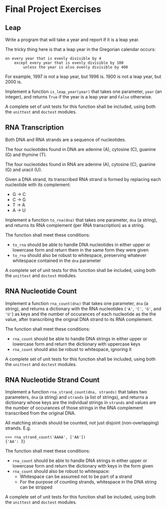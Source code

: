 # Final Project Exercises
## Leap
Write a program that will take a year and report if it is a leap year.

The tricky thing here is that a leap year in the Gregorian calendar occurs:

```
on every year that is evenly divisible by 4
    except every year that is evenly divisible by 100
        unless the year is also evenly divisible by 400
```
  
    
For example, 1997 is not a leap year, but 1996 is. 1900 is not a leap
year, but 2000 is.

Implement a function `is_leap_year(year)` that takes one parameter,
`year` (an integer), and returns `True` if the year is a leap year and
`False` otherwise.

A complete set of unit tests for this function shall be included,
using both the `unittest` and `doctest` modules.

## RNA Transcription

Both DNA and RNA strands are a sequence of nucleotides.

The four nucleotides found in DNA are adenine (A), cytosine (C),
guanine (G) and thymine (T).

The four nucleotides found in RNA are adenine (A), cytosine (C),
guanine (G) and uracil (U).

Given a DNA strand, its transcribed RNA strand is formed by replacing
each nucleotide with its complement:

- G -> C
- C -> G
- T -> A
- A -> U

Implement a function `to_rna(dna)` that takes one parameter, `dna` (a
string), and returns its RNA complement (per RNA transcription) as a
string.

The function shall meet these conditions:

- `to_rna` should be able to handle DNA nucleotides in either upper or
  lowercase form and return them in the same form they were given
- `to_rna` should also be robust to whitespace, preserving whatever
  whitespace contained in the `dna` parameter

A complete set of unit tests for this function shall be included,
using both the `unittest` and `doctest` modules.

## RNA Nucleotide Count

Implement a function `rna_count(dna)` that takes one parameter, `dna`
(a string), and returns a dictionary with the RNA nucleotides (`'A'`,
`'C'`, `'G'`, and `'U'`) as keys and the number of occurances of each
nucleotide as the the value, after transcribing the original DNA
strand to its RNA complement.

The function shall meet these conditions:

- `rna_count` should be able to handle DNA strings in either upper or
  lowercase form and return the dictionary with uppercase keys
- `rna_count` should also be robust to whitespace, ignoring it

A complete set of unit tests for this function shall be included,
using both the `unittest` and `doctest` modules.

## RNA Nucleotide Strand Count

Implement a function `rna_strand_count(dna, strands)` that takes two
parameters, `dna` (a string) and `strands` (a list of strings), and
returns a dictionary whose keys are the individual strings in
`strands` and values are the number of occurances of those strings in
the RNA complement transcribed from the original DNA.

All matching strands should be counted, not just disjoint
(non-overlapping) strands. E.g.

```
>>> rna_strand_count('AAAA', ['AA'])
{'AA': 3}
```

The function shall meet these conditions:

- `rna_count` should be able to handle DNA strings in either upper or
  lowercase form and return the dictionary with keys in the form given
- `rna_count` should also be robust to whitespace:
  - Whitespace can be assumed not to be part of a strand
  - For the purpose of counting strands, whitespace in the DNA string
    can be stripped

A complete set of unit tests for this function shall be included,
using both the `unittest` and `doctest` modules.

